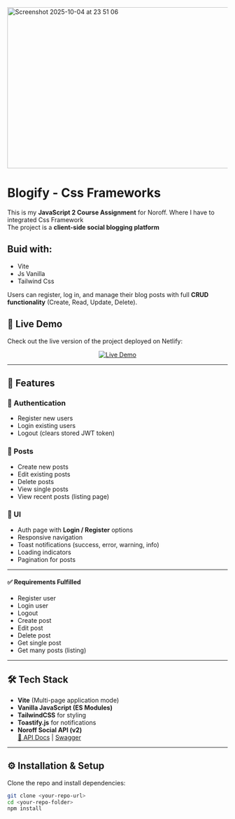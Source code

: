 


<img width="754" height="368" alt="Screenshot 2025-10-04 at 23 51 06" src="https://github.com/user-attachments/assets/69cbadf0-76f0-4014-9316-c32171080e4b" />








# Blogify - Css Frameworks

This is my **JavaScript 2 Course Assignment** for Noroff. Where I have to integrated Css Framework  
The project is a **client-side social blogging platform** 


## Buid with:
- Vite
- Js Vanilla
- Tailwind Css

Users can register, log in, and manage their blog posts with full **CRUD functionality** (Create, Read, Update, Delete).

## 🚀 Live Demo

Check out the live version of the project deployed on Netlify:

<p align="center">
  <a href="https://blogify-noor807.netlify.app" target="_blank">
    <img src="https://img.shields.io/badge/Live%20Demo-Netlify-brightgreen?style=for-the-badge&logo=netlify" alt="Live Demo" />
  </a>
</p>


---

## 🚀 Features

### 🔑 Authentication
- Register new users
- Login existing users
- Logout (clears stored JWT token)

### 📝 Posts
- Create new posts
- Edit existing posts
- Delete posts
- View single posts
- View recent posts (listing page)

### 📱 UI
- Auth page with **Login / Register** options
- Responsive navigation
- Toast notifications (success, error, warning, info)
- Loading indicators
- Pagination for posts

---

#### ✅ Requirements Fulfilled
 - Register user
 - Login user
 - Logout
 - Create post
 - Edit post
 - Delete post
 - Get single post
 - Get many posts (listing)

---

## 🛠️ Tech Stack

- **Vite** (Multi-page application mode)
- **Vanilla JavaScript (ES Modules)**
- **TailwindCSS** for styling
- **Toastify.js** for notifications
- **Noroff Social API (v2)**  
  [📖 API Docs](https://docs.noroff.dev/docs/v2/social/posts) |
  [Swagger](https://v2.api.noroff.dev/docs/static/index.html#/social-profiles)

---

## ⚙️ Installation & Setup

Clone the repo and install dependencies:

```bash
git clone <your-repo-url>
cd <your-repo-folder>
npm install
